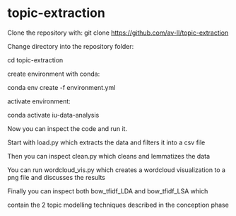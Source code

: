 # topic-extraction 

Clone the repository with: git clone https://github.com/av-ll/topic-extraction

Change directory into the repository folder:

cd topic-extraction

create environment with conda:

conda env create -f environment.yml

activate environment:

conda activate iu-data-analysis

Now you can inspect the code and run it.

Start with load.py which extracts the data and filters it into a csv file

Then you can inspect clean.py which cleans and lemmatizes the data

You can run wordcloud_vis.py which creates a wordcloud visualization to a png file and discusses the results

Finally you can inspect both bow_tfidf_LDA and bow_tfidf_LSA which

contain the 2 topic modelling techniques described in the conception phase



